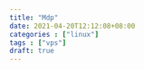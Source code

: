```yaml
---
title: "Mdp"
date: 2021-04-20T12:12:08+08:00
categories : ["linux"]
tags : ["vps"]
draft: true
---
```



